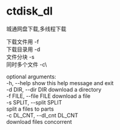# ctdisk_dl
城通网盘下载,多线程下载

下载文件用 -f\
下载目录用 -d\
文件分块 -s\
同时多个文件 -c\

optional arguments:\
  -h, --help            show this help message and exit\
  -d DIR, --dir DIR     download a directory\
  -f FILE, --file FILE  download a file\
  -s SPLIT, --split SPLIT\
                        split a files to parts\
  -c DL_CNT, --dl_cnt DL_CNT\
                        download files concorrent
